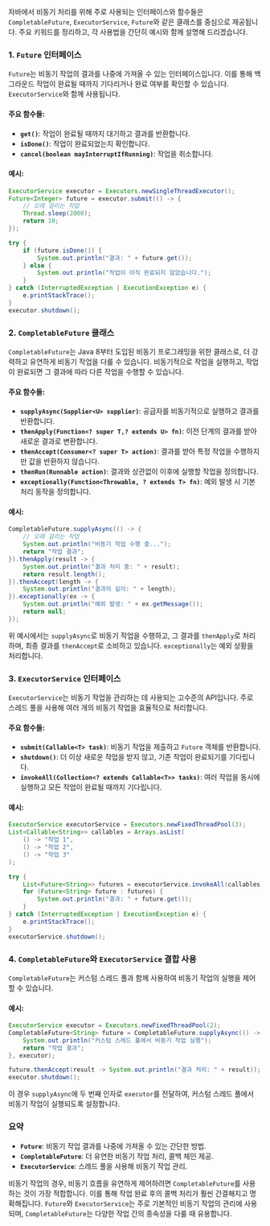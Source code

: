 자바에서 비동기 처리를 위해 주로 사용되는 인터페이스와 함수들은 `CompletableFuture`, `ExecutorService`, `Future`와 같은 클래스를 중심으로 제공됩니다. 주요 키워드를 정리하고, 각 사용법을 간단히 예시와 함께 설명해 드리겠습니다.

### 1. `Future` 인터페이스
`Future`는 비동기 작업의 결과를 나중에 가져올 수 있는 인터페이스입니다. 이를 통해 백그라운드 작업이 완료될 때까지 기다리거나 완료 여부를 확인할 수 있습니다. `ExecutorService`와 함께 사용됩니다.

#### 주요 함수들:
- **`get()`**: 작업이 완료될 때까지 대기하고 결과를 반환합니다.
- **`isDone()`**: 작업이 완료되었는지 확인합니다.
- **`cancel(boolean mayInterruptIfRunning)`**: 작업을 취소합니다.

#### 예시:
```java
ExecutorService executor = Executors.newSingleThreadExecutor();
Future<Integer> future = executor.submit(() -> {
    // 오래 걸리는 작업
    Thread.sleep(2000);
    return 10;
});

try {
    if (future.isDone()) {
        System.out.println("결과: " + future.get());
    } else {
        System.out.println("작업이 아직 완료되지 않았습니다.");
    }
} catch (InterruptedException | ExecutionException e) {
    e.printStackTrace();
}
executor.shutdown();
```

### 2. `CompletableFuture` 클래스
`CompletableFuture`는 Java 8부터 도입된 비동기 프로그래밍을 위한 클래스로, 더 강력하고 유연하게 비동기 작업을 다룰 수 있습니다. 비동기적으로 작업을 실행하고, 작업이 완료되면 그 결과에 따라 다른 작업을 수행할 수 있습니다.

#### 주요 함수들:
- **`supplyAsync(Supplier<U> supplier)`**: 공급자를 비동기적으로 실행하고 결과를 반환합니다.
- **`thenApply(Function<? super T,? extends U> fn)`**: 이전 단계의 결과를 받아 새로운 결과로 변환합니다.
- **`thenAccept(Consumer<? super T> action)`**: 결과를 받아 특정 작업을 수행하지만 값을 반환하지 않습니다.
- **`thenRun(Runnable action)`**: 결과와 상관없이 이후에 실행할 작업을 정의합니다.
- **`exceptionally(Function<Throwable, ? extends T> fn)`**: 예외 발생 시 기본 처리 동작을 정의합니다.

#### 예시:
```java
CompletableFuture.supplyAsync(() -> {
    // 오래 걸리는 작업
    System.out.println("비동기 작업 수행 중...");
    return "작업 결과";
}).thenApply(result -> {
    System.out.println("결과 처리 중: " + result);
    return result.length();
}).thenAccept(length -> {
    System.out.println("결과의 길이: " + length);
}).exceptionally(ex -> {
    System.out.println("예외 발생: " + ex.getMessage());
    return null;
});
```

위 예시에서는 `supplyAsync`로 비동기 작업을 수행하고, 그 결과를 `thenApply`로 처리하며, 최종 결과를 `thenAccept`로 소비하고 있습니다. `exceptionally`는 예외 상황을 처리합니다.

### 3. `ExecutorService` 인터페이스
`ExecutorService`는 비동기 작업을 관리하는 데 사용되는 고수준의 API입니다. 주로 스레드 풀을 사용해 여러 개의 비동기 작업을 효율적으로 처리합니다.

#### 주요 함수들:
- **`submit(Callable<T> task)`**: 비동기 작업을 제출하고 `Future` 객체를 반환합니다.
- **`shutdown()`**: 더 이상 새로운 작업을 받지 않고, 기존 작업이 완료되기를 기다립니다.
- **`invokeAll(Collection<? extends Callable<T>> tasks)`**: 여러 작업을 동시에 실행하고 모든 작업이 완료될 때까지 기다립니다.

#### 예시:
```java
ExecutorService executorService = Executors.newFixedThreadPool(3);
List<Callable<String>> callables = Arrays.asList(
    () -> "작업 1",
    () -> "작업 2",
    () -> "작업 3"
);

try {
    List<Future<String>> futures = executorService.invokeAll(callables);
    for (Future<String> future : futures) {
        System.out.println("결과: " + future.get());
    }
} catch (InterruptedException | ExecutionException e) {
    e.printStackTrace();
}
executorService.shutdown();
```

### 4. `CompletableFuture`와 `ExecutorService` 결합 사용
`CompletableFuture`는 커스텀 스레드 풀과 함께 사용하여 비동기 작업의 실행을 제어할 수 있습니다.

#### 예시:
```java
ExecutorService executor = Executors.newFixedThreadPool(2);
CompletableFuture<String> future = CompletableFuture.supplyAsync(() -> {
    System.out.println("커스텀 스레드 풀에서 비동기 작업 실행");
    return "작업 결과";
}, executor);

future.thenAccept(result -> System.out.println("결과 처리: " + result));
executor.shutdown();
```

이 경우 `supplyAsync`에 두 번째 인자로 `executor`를 전달하여, 커스텀 스레드 풀에서 비동기 작업이 실행되도록 설정합니다.

### 요약
- **`Future`**: 비동기 작업 결과를 나중에 가져올 수 있는 간단한 방법.
- **`CompletableFuture`**: 더 유연한 비동기 작업 처리, 콜백 체인 제공.
- **`ExecutorService`**: 스레드 풀을 사용해 비동기 작업 관리.

비동기 작업의 경우, 비동기 흐름을 유연하게 제어하려면 `CompletableFuture`를 사용하는 것이 가장 적합합니다. 이를 통해 작업 완료 후의 콜백 처리가 훨씬 간결해지고 명확해집니다. `Future`와 `ExecutorService`는 주로 기본적인 비동기 작업의 관리에 사용되며, `CompletableFuture`는 다양한 작업 간의 종속성을 다룰 때 유용합니다.